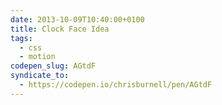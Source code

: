 ```yaml
---
date: 2013-10-09T10:40:00+0100
title: Clock Face Idea
tags:
  - css
  - motion
codepen_slug: AGtdF
syndicate_to:
  - https://codepen.io/chrisburnell/pen/AGtdF
---
```


<c-codepen slug="{{ codepen_slug }}" height="600px"></c-codepen>
